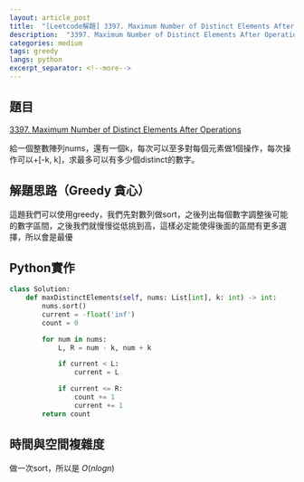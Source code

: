 ```yaml
---
layout: article_post
title:  "[Leetcode解題] 3397. Maximum Number of Distinct Elements After Operations"
description:  "3397. Maximum Number of Distinct Elements After Operations"
categories: medium
tags: greedy
langs: python
excerpt_separator: <!--more-->
---
```


## 題目
[3397. Maximum Number of Distinct Elements After Operations](https://leetcode.com/problems/maximum-number-of-distinct-elements-after-operations/description/?envType=daily-question)

給一個整數陣列nums，還有一個k，每次可以至多對每個元素做1個操作，每次操作可以+[-k, k]，求最多可以有多少個distinct的數字。

<!--more-->

## 解題思路（Greedy 貪心）

這題我們可以使用greedy，我們先對數列做sort，之後列出每個數字調整後可能的數字區間，之後我們就慢慢從低挑到高，這樣必定能使得後面的區間有更多選擇，所以會是最優


## Python實作

```python
class Solution:
    def maxDistinctElements(self, nums: List[int], k: int) -> int:
        nums.sort()
        current = -float('inf')
        count = 0

        for num in nums:
            L, R = num - k, num + k

            if current < L:
                current = L

            if current <= R:
                count += 1
                current += 1
        return count
```

## 時間與空間複雜度

做一次sort，所以是 $O(nlogn)$
